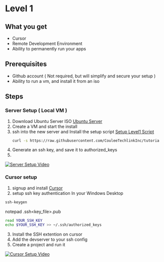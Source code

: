 # Level 1

## What you get
* Cursor
* Remote Development Environment
* Ability to permanently run your apps

## Prerequisites
* Github account ( Not required, but will simplify and secure your setup )
* Ability to run a vm, and install it from an iso

## Steps
### Server Setup ( Local VM )
1) Download Ubuntu Server ISO [Ubuntu Server](https://ubuntu.com/download/server)
2) Create a VM and start the install
3) ssh into the new server and Install the setup script [Setup Level1 Script](https://raw.githubusercontent.com/CouleeTechlinkInc/tutorial-devsetup/refs/heads/main/setup_level1.sh)
   ```bash
   curl -s https://raw.githubusercontent.com/CouleeTechlinkInc/tutorial-devsetup/refs/heads/main/setup_level1.sh | bash
   ```
4) Generate an ssh key, and save it to authorized_keys
5) 
[![Server Setup Video](https://img.youtube.com/vi/GB794V0SRHs/0.jpg)](https://youtu.be/GB794V0SRHs)


### Cursor setup
1) signup and install  [Cursor](https://www.cursor.com/)
2) setup ssh key authentication
In your Windows Desktop
```powershell
ssh-keygen
```
notepad .ssh\<key_file>.pub
   
 ```bash
read YOUR_SSH_KEY
echo $YOUR_SSH_KEY >> ~/.ssh/authorized_keys
```  
3) Install the SSH extention on cursor
4) Add the devserver to your ssh config
5) Create a project and run it 

[![Cursor Setup Video](https://img.youtube.com/vi/2SedOZ2GNgk/0.jpg)]([https://youtu.be/GB794V0SRHs](https://youtu.be/2SedOZ2GNgk))


